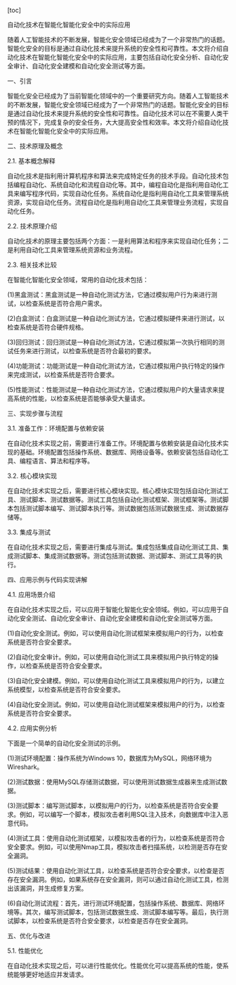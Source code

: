 
[toc]                    
                
                
自动化技术在智能化智能化安全中的实际应用

随着人工智能技术的不断发展，智能化安全领域已经成为了一个非常热门的话题。智能化安全的目标是通过自动化技术来提升系统的安全性和可靠性。本文将介绍自动化技术在智能化智能化安全中的实际应用，主要包括自动化安全分析、自动化安全审计、自动化安全建模和自动化安全测试等方面。

一、引言

智能化安全已经成为了当前智能化领域中的一个重要研究方向。随着人工智能技术的不断发展，智能化安全领域已经成为了一个非常热门的话题。智能化安全的目标是通过自动化技术来提升系统的安全性和可靠性。自动化技术可以在不需要人类干预的情况下，完成复杂的安全任务，大大提高安全性和效率。本文将介绍自动化技术在智能化智能化安全中的实际应用。

二、技术原理及概念

2.1. 基本概念解释

自动化技术是指利用计算机程序和算法来完成特定任务的技术手段。自动化技术包括编程自动化、系统自动化和流程自动化等。其中，编程自动化是指利用自动化工具来编写程序代码，实现自动化任务。系统自动化是指利用自动化工具来管理系统资源，实现自动化任务。流程自动化是指利用自动化工具来管理业务流程，实现自动化任务。

2.2. 技术原理介绍

自动化技术的原理主要包括两个方面：一是利用算法和程序来实现自动化任务；二是利用自动化工具来管理系统资源和业务流程。

2.3. 相关技术比较

在智能化智能化安全领域，常用的自动化技术包括：

(1)黑盒测试：黑盒测试是一种自动化测试方法，它通过模拟用户行为来进行测试，以检查系统是否符合用户需求。

(2)白盒测试：白盒测试是一种自动化测试方法，它通过模拟硬件来进行测试，以检查系统是否符合硬件规格。

(3)回归测试：回归测试是一种自动化测试方法，它通过模拟第一次执行相同的测试任务来进行测试，以检查系统是否符合最初的要求。

(4)功能测试：功能测试是一种自动化测试方法，它通过模拟用户执行特定的操作来完成测试，以检查系统是否符合要求。

(5)性能测试：性能测试是一种自动化测试方法，它通过模拟用户的大量请求来提高系统的性能，以检查系统是否能够承受大量请求。

三、实现步骤与流程

3.1. 准备工作：环境配置与依赖安装

在自动化技术实现之前，需要进行准备工作。环境配置与依赖安装是自动化技术实现的基础。环境配置包括操作系统、数据库、网络设备等。依赖安装包括自动化工具、编程语言、算法和程序等。

3.2. 核心模块实现

在自动化技术实现之后，需要进行核心模块实现。核心模块实现包括自动化测试工具、测试脚本、测试数据等。测试工具包括自动化测试框架、测试框架等。测试脚本包括测试脚本编写、测试脚本执行等。测试数据包括测试数据生成、测试数据存储等。

3.3. 集成与测试

在自动化技术实现之后，需要进行集成与测试。集成包括集成自动化测试工具、集成测试脚本、集成测试数据等。测试包括测试数据、测试脚本、测试工具等的执行。

四、应用示例与代码实现讲解

4.1. 应用场景介绍

在自动化技术实现之后，可以应用于智能化智能化安全领域。例如，可以应用于自动化安全测试、自动化安全审计、自动化安全建模和自动化安全测试等方面。

(1)自动化安全测试。例如，可以使用自动化测试框架来模拟用户的行为，以检查系统是否符合安全要求。

(2)自动化安全审计。例如，可以使用自动化测试工具来模拟用户执行特定的操作，以检查系统是否符合安全要求。

(3)自动化安全建模。例如，可以使用自动化测试工具来模拟用户的行为，以建立系统模型，以检查系统是否符合安全要求。

(4)自动化安全测试。例如，可以使用自动化测试框架来模拟用户的行为，以检查系统是否符合安全要求。

4.2. 应用实例分析

下面是一个简单的自动化安全测试的示例。

(1)测试环境配置：操作系统为Windows 10，数据库为MySQL，网络环境为Wireshark。

(2)测试数据：使用MySQL存储测试数据，可以使用测试数据生成器来生成测试数据。

(3)测试脚本：编写测试脚本，以模拟用户的行为，以检查系统是否符合安全要求。例如，可以编写一个脚本，模拟攻击者利用SQL注入技术，向数据库中注入恶意代码。

(4)测试工具：使用自动化测试框架，以模拟攻击者的行为，以检查系统是否符合安全要求。例如，可以使用Nmap工具，模拟攻击者扫描系统，以检测是否存在安全漏洞。

(5)测试结果：使用自动化测试工具，以检查系统是否符合安全要求，以检查是否存在安全漏洞。例如，如果系统存在安全漏洞，则可以通过自动化测试工具，检测出该漏洞，并生成修复方案。

(6)自动化测试流程：首先，进行测试环境配置，包括操作系统、数据库、网络环境等。其次，编写测试脚本，包括测试数据生成、测试脚本编写等。最后，执行测试脚本，以检查系统是否符合安全要求，以检查是否存在安全漏洞。

五、优化与改进

5.1. 性能优化

在自动化技术实现之后，可以进行性能优化。性能优化可以提高系统的性能，使系统能够更好地适应并发请求。

